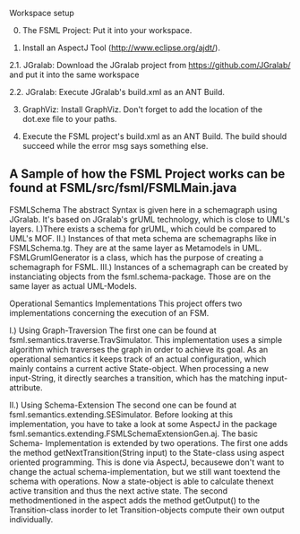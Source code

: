 Workspace setup

0. The FSML Project: Put it into your workspace.

1. Install an AspectJ Tool (http://www.eclipse.org/ajdt/).

2.1. JGralab: Download the JGralab project from https://github.com/JGralab/ and put it into the same workspace

2.2. JGralab: Execute JGralab's build.xml as an ANT Build.

3. GraphViz: Install GraphViz. Don't forget to add the location of the dot.exe file to your paths.

4. Execute the FSML project's build.xml as an ANT Build. The build should succeed while the error msg says something else.

A Sample of how the FSML Project works can be found at FSML/src/fsml/FSMLMain.java
-----------------------------------


FSMLSchema
The abstract Syntax is given here in a schemagraph using JGralab. It's
based on JGralab's grUML technology, which is close to UML's layers.
I.)There exists a schema for grUML, which could be compared to UML's MOF. 
II.) Instances of that meta schema are schemagraphs like in FSMLSchema.tg. They
are at the same layer as Metamodels in UML. FSMLGrumlGenerator is a class, which has the purpose
of creating a schemagraph for FSML.
III.) Instances of a schemagraph can be created by instanciating objects from
the fsml.schema-package. Those are on the same layer as actual UML-Models.



Operational Semantics Implementations
This project offers two implementations concerning the execution of an FSM.

I.) Using Graph-Traversion 
The first one can be found at fsml.semantics.traverse.TravSimulator. This
implementation uses a simple algorithm which traverses the graph in order to
achieve its goal. As an operational semantics it keeps track of an actual
configuration, which mainly contains a current active State-object. When
processing a new input-String, it directly searches a transition, which has
the matching input-attribute.

II.) Using Schema-Extension
The second one can be found at fsml.semantics.extending.SESimulator. Before
looking at this implementation, you have to take a look at some AspectJ in the
package fsml.semantics.extending.FSMLSchemaExtensionGen.aj. The basic Schema-
Implementation is extended by two operations. The first one adds the method 
getNextTransition(String input) to the State-class using aspect oriented 
programming. This is done via AspectJ, becausewe don't want to change the 
actual schema-implementation, but we still want toextend the schema with 
operations. Now a state-object is able to calculate thenext active transition
 and thus the next active state. The second methodmentioned in the aspect adds
the method getOutput() to the Transition-class inorder to let Transition-objects 
compute their own output individually. 
